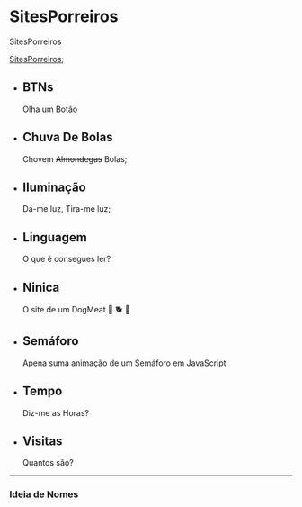 # SitesPorreiros
 SitesPorreiros
 
 [SitesPorreiros](https://sitesporreiros.netlify.app/);

 - ## BTNs 

   Olha um Botão

 - ## Chuva De Bolas

    Chovem ~~Almondegas~~ Bolas;

 - ## Iluminação

    Dá-me luz, Tira-me luz;

 - ## Linguagem

    O que é consegues ler?

 - ## Ninica

    O site de um DogMeat :dog: :dog2: :hotdog:

 - ## Semáforo

    Apena suma animação de um Semáforo em JavaScript

 - ## Tempo

    Diz-me as Horas?

 - ## Visitas

    Quantos são?




---

### Ideia de Nomes

<!-- - A Teia Inútil
- Sites Porreiros
- Etisbew -->
